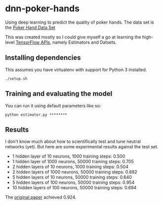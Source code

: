 # dnn-poker-hands
Using deep learning to predict the quality of poker hands. The data set is the [Poker Hand Data Set](http://archive.ics.uci.edu/ml/datasets/Poker+Hand)

This was created mostly so I could give myself a go at learning the high-level [TensorFlow APIs](https://www.tensorflow.org/), namely Estimators and Datsets. 

## Installing dependencies

This assumes you have virtualenv with support for Python 3 installed.

```
./setup.sh
```

## Training and evaluating the model

You can run it using default parameters like so:

```
python estimator.py ********

```

## Results

I don't know much about how to scientifically test and tune neutral networks (yet). But here are some experimental results against the test set.

* 1 hidden layer of 10 neurons, 1000 training steps: 0.500
* 1 hidden layer of 1000 neurons, 50000 training steps: 0.705
* 2 hidden layers of 10 neurons, 1000 training steps: 0.504
* 2 hidden layers of 1000 neurons, 50000 training steps: 0.882
* 5 hidden layers of 10 neurons, 50000 training steps: 0.640
* 5 hidden layers of 100 neurons, 50000 training steps: 0.954
* 10 hidden layers of 100 neurons, 50000 training steps: 0.694

The [original paper](https://eembdersler.files.wordpress.com/2010/09/2014913024-gokaydisken-project.pdf) achieved 0.924.